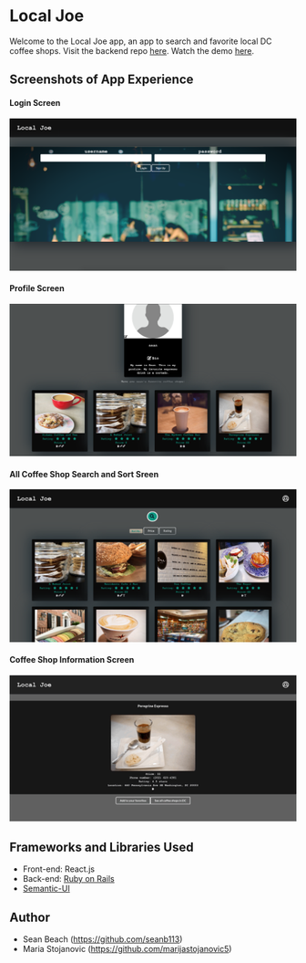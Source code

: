 # Local Joe
Welcome to the Local Joe app, an app to search and favorite local DC coffee shops. Visit the backend repo [here](https://github.com/seanb113/LocalJoe_backend). Watch the demo [here](https://www.youtube.com/watch?v=cTVPvvqxC2M&t).

## Screenshots of App Experience

#### Login Screen
![Login Screen](./public/img/clogin.png) 

#### Profile Screen
![Profile Screen](./public/img/cofprofile.png)

#### All Coffee Shop Search and Sort Sreen
![All Coffee Shop Search and Sort Sreen](./public/img/coflis.png) 

#### Coffee Shop Information Screen
![Coffee Shop Information Screen](./public/img/coffee-card.gif) 

## Frameworks and Libraries Used

- Front-end: React.js
- Back-end: [Ruby on Rails](https://github.com/rails/rails)
- [Semantic-UI](https://semantic-ui.com/)

## Author
- Sean Beach (https://github.com/seanb113)
- Maria Stojanovic (https://github.com/marijastojanovic5)
